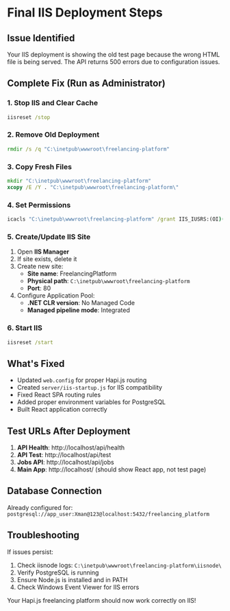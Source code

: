 # Final IIS Deployment Steps

## Issue Identified
Your IIS deployment is showing the old test page because the wrong HTML file is being served. The API returns 500 errors due to configuration issues.

## Complete Fix (Run as Administrator)

### 1. Stop IIS and Clear Cache
```cmd
iisreset /stop
```

### 2. Remove Old Deployment
```cmd
rmdir /s /q "C:\inetpub\wwwroot\freelancing-platform"
```

### 3. Copy Fresh Files
```cmd
mkdir "C:\inetpub\wwwroot\freelancing-platform"
xcopy /E /Y . "C:\inetpub\wwwroot\freelancing-platform\"
```

### 4. Set Permissions
```cmd
icacls "C:\inetpub\wwwroot\freelancing-platform" /grant IIS_IUSRS:(OI)(CI)F /T
```

### 5. Create/Update IIS Site
1. Open **IIS Manager**
2. If site exists, delete it
3. Create new site:
   - **Site name**: FreelancingPlatform
   - **Physical path**: `C:\inetpub\wwwroot\freelancing-platform`
   - **Port**: 80
4. Configure Application Pool:
   - **.NET CLR version**: No Managed Code
   - **Managed pipeline mode**: Integrated

### 6. Start IIS
```cmd
iisreset /start
```

## What's Fixed
- Updated `web.config` for proper Hapi.js routing
- Created `server/iis-startup.js` for IIS compatibility
- Fixed React SPA routing rules
- Added proper environment variables for PostgreSQL
- Built React application correctly

## Test URLs After Deployment
1. **API Health**: http://localhost/api/health
2. **API Test**: http://localhost/api/test  
3. **Jobs API**: http://localhost/api/jobs
4. **Main App**: http://localhost/ (should show React app, not test page)

## Database Connection
Already configured for: `postgresql://app_user:Xman@123@localhost:5432/freelancing_platform`

## Troubleshooting
If issues persist:
1. Check iisnode logs: `C:\inetpub\wwwroot\freelancing-platform\iisnode\`
2. Verify PostgreSQL is running
3. Ensure Node.js is installed and in PATH
4. Check Windows Event Viewer for IIS errors

Your Hapi.js freelancing platform should now work correctly on IIS!